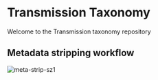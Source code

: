 # Transmission Taxonomy
Welcome to the Transmission taxonomy repository

## Metadata stripping workflow

![meta-strip-sz1](https://user-images.githubusercontent.com/80978843/142498006-e10fa43c-f83a-4b8a-834b-c8f09386256c.png)
